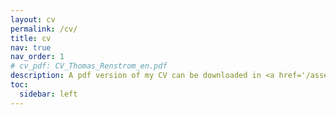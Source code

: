 ```yaml
---
layout: cv
permalink: /cv/
title: cv
nav: true
nav_order: 1
# cv_pdf: CV_Thomas_Renstrom_en.pdf
description: A pdf version of my CV can be downloaded in <a href='/assets/pdf/CV_Thomas_Renstrom_en.pdf'>English</a>.
toc:
  sidebar: left
---
```

